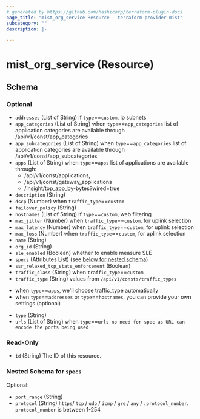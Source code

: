 ```yaml
---
# generated by https://github.com/hashicorp/terraform-plugin-docs
page_title: "mist_org_service Resource - terraform-provider-mist"
subcategory: ""
description: |-
  
---
```


# mist_org_service (Resource)





<!-- schema generated by tfplugindocs -->
## Schema

### Optional

- `addresses` (List of String) if `type`==`custom`, ip subnets
- `app_categories` (List of String) when `type`==`app_categories`
list of application categories are available through /api/v1/const/app_categories
- `app_subcategories` (List of String) when `type`==`app_categories`
list of application categories are available through /api/v1/const/app_subcategories
- `apps` (List of String) when `type`==`apps`
list of applications are available through:
  - /api/v1/const/applications,
  - /api/v1/const/gateway_applications
  - /insight/top_app_by-bytes?wired=true
- `description` (String)
- `dscp` (Number) when `traffic_type`==`custom`
- `failover_policy` (String)
- `hostnames` (List of String) if `type`==`custom`, web filtering
- `max_jitter` (Number) when `traffic_type`==`custom`, for uplink selection
- `max_latency` (Number) when `traffic_type`==`custom`, for uplink selection
- `max_loss` (Number) when `traffic_type`==`custom`, for uplink selection
- `name` (String)
- `org_id` (String)
- `sle_enabled` (Boolean) whether to enable measure SLE
- `specs` (Attributes List) (see [below for nested schema](#nestedatt--specs))
- `ssr_relaxed_tcp_state_enforcement` (Boolean)
- `traffic_class` (String) when `traffic_type`==`custom`
- `traffic_type` (String) values from `/api/v1/consts/traffic_types`
* when `type`==`apps`, we'll choose traffic_type automatically
* when `type`==`addresses` or `type`==`hostnames`, you can provide your own settings (optional)
- `type` (String)
- `urls` (List of String) when `type`==`urls
no need for spec as URL can encode the ports being used`

### Read-Only

- `id` (String) The ID of this resource.

<a id="nestedatt--specs"></a>
### Nested Schema for `specs`

Optional:

- `port_range` (String)
- `protocol` (String) `https`/ `tcp` / `udp` / `icmp` / `gre` / `any` / `:protocol_number`.
`protocol_number` is between 1-254
